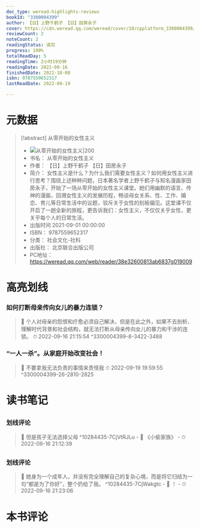 ```yaml
---
doc_type: weread-highlights-reviews
bookId: "3300004399"
author: 【日】上野千鹤子 【日】田房永子
cover: https://cdn.weread.qq.com/weread/cover/10/cpplatform_3300004399/t7_cpplatform_33000043991677502000.jpg
reviewCount: 2
noteCount: 2
readingStatus: 读完
progress: 100%
totalReadDay: 5
readingTime: 2小时19分钟
readingDate: 2022-09-16
finishedDate: 2022-10-08
isbn: 9787559652317
lastReadDate: 2022-09-19

---
```

# 元数据
> [!abstract] 从零开始的女性主义
> - ![ 从零开始的女性主义|200](https://cdn.weread.qq.com/weread/cover/10/cpplatform_3300004399/t7_cpplatform_33000043991677502000.jpg)
> - 书名： 从零开始的女性主义
> - 作者： 【日】上野千鹤子 【日】田房永子
> - 简介： 女性主义是什么？为什么我们需要女性主义？如何用女性主义进行思考？围绕上述种种问题，日本著名学者上野千鹤子与知名漫画家田房永子，开始了一场从零开始的女性主义课堂。她们用幽默的语言、传神的漫画，回溯女性主义的发展历程，畅谈母女关系、性、工作、婚恋、育儿等日常生活中的议题，驳斥关于女性的刻板偏见。这堂课不仅开启了一趟全新的旅程，更告诉我们：女性主义，不仅仅关乎女性，更关乎每个人的日常生活。
> - 出版时间 2021-09-01 00:00:00
> - ISBN： 9787559652317
> - 分类： 社会文化-社科
> - 出版社： 北京联合出版公司
> - PC地址：https://weread.qq.com/web/reader/38e32600813ab6837g019009

# 高亮划线

### 如何打断母亲传向女儿的暴力连锁？

> 📌 个人对母亲的怨恨和疗愈必须自己解决，但是在此之外，如果不去剖析、理解时代背景和社会结构，就无法打断从母亲传向女儿的暴力和干涉的连锁。 
> ⏱ 2022-09-16 21:15:54 ^3300004399-8-3422-3488

### “一人一杀”。从家庭开始改变社会！

> 📌 不要拿我无法负责的事情来责怪我 
> ⏱ 2022-09-19 19:59:55 ^3300004399-26-2810-2825

# 读书笔记

## 

### 划线评论
> 📌 但是孩子无法选择父母  ^10284435-7CjVtRJLu
    - 💭 《小偷家族》
    - ⏱ 2022-09-16 21:12:39
   
## 

### 划线评论
> 📌 她身为一个成年人，并没有完全理解自己的复杂心境，而是将它归结为一句“都是为了你好”，整个扔给了我。  ^10284435-7CjWakgtc
    - 💭 ！
    - ⏱ 2022-09-16 21:23:06
   
# 本书评论
